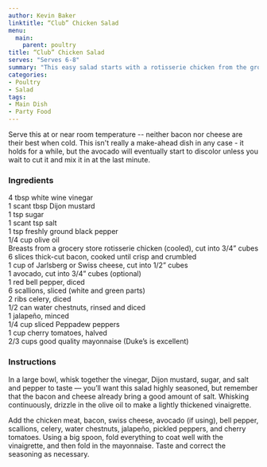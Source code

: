 ```yaml
---
author: Kevin Baker
linktitle: “Club” Chicken Salad
menu:
  main:
    parent: poultry
title: “Club” Chicken Salad
serves: "Serves 6-8"
summary: "This easy salad starts with a rotisserie chicken from the grocery store. I improvised this, and you should too! You can’t really mess it up. "
categories:
- Poultry
- Salad
tags:
- Main Dish
- Party Food
---
```

Serve this at or near room temperature -- neither bacon nor cheese are their best when cold.  This isn't really a make-ahead dish in any case - it holds for a while, but the avocado will eventually start to discolor unless you wait to cut it and mix it in at the last minute.

### Ingredients

<div class="ingredient-list">

4 tbsp white wine vinegar  
1 scant tbsp Dijon mustard  
1 tsp sugar  
1 scant tsp salt  
1 tsp freshly ground black pepper  
1/4 cup olive oil  
Breasts from a grocery store rotisserie chicken (cooled), cut into 3/4” cubes  
6 slices thick-cut bacon, cooked until crisp and crumbled  
1 cup of Jarlsberg or Swiss cheese, cut into 1/2” cubes  
1 avocado, cut into 3/4” cubes (optional)  
1 red bell pepper, diced  
6 scallions, sliced (white and green parts)  
2 ribs celery, diced  
1/2 can water chestnuts, rinsed and diced  
1 jalapeño, minced   
1/4 cup sliced Peppadew peppers  
1 cup cherry tomatoes, halved  
2/3 cups good quality mayonnaise (Duke’s is excellent)  

</div>

### Instructions

In a large bowl, whisk together the vinegar, Dijon mustard, sugar, and salt and pepper to taste — you’ll want this salad highly seasoned, but remember that the bacon and cheese already bring a good amount of salt.  Whisking continuously, drizzle in the olive oil to make a lightly thickened vinaigrette. 

Add the chicken meat, bacon, swiss cheese, avocado (if using), bell pepper, scallions, celery, water chestnuts, jalapeño, pickled peppers, and cherry tomatoes.  Using a big spoon, fold everything to coat well with the vinaigrette, and then fold in the mayonnaise. Taste and correct the seasoning as necessary.
